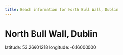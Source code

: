 ```yaml
---
title: Beach information for North Bull Wall, Dublin
---
```

# North Bull Wall, Dublin 

<div class="location-info">latitude: 53.26601218 longitude: -6.16000000</div>
<div id="met-eireann-warnings"></div>
<div></div>